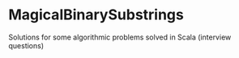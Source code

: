 # MagicalBinarySubstrings
Solutions for some algorithmic problems solved in Scala (interview questions)
